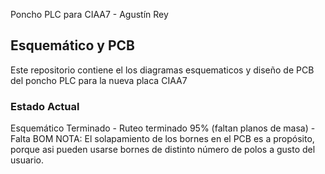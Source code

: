  Poncho PLC para CIAA7 - Agustín Rey

## Esquemático y PCB

Este repositorio contiene el los diagramas esquematicos y diseño de PCB del poncho PLC para la nueva placa CIAA7

### Estado Actual
Esquemático Terminado - Ruteo terminado 95% (faltan planos de masa) - Falta BOM
NOTA: El solapamiento de los bornes en el PCB es a propósito, porque asi pueden usarse
bornes de distinto número de polos a gusto del usuario.
